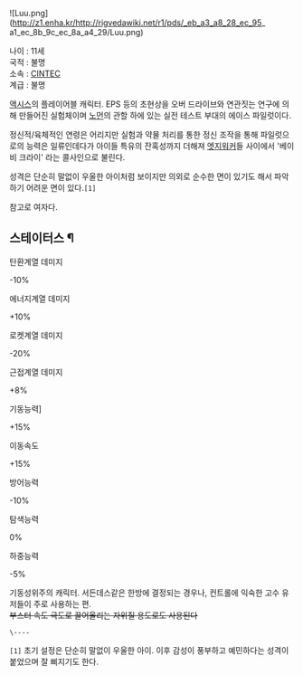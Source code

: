 ![Luu.png](http://z1.enha.kr/http://rigvedawiki.net/r1/pds/_eb_a3_a8_28_ec_95_
a1_ec_8b_9c_ec_8a_a4_29/Luu.png)

나이 : 11세  
국적 : 불명  
소속 : [CINTEC](%EC%8B%A0%ED%85%8D%28%EC%95%A1%EC%8B%9C%EC%8A%A4%29.md)  
계급 : 불명

[액시스](%EC%95%A1%EC%8B%9C%EC%8A%A4.md)의 플레이어블 캐릭터. EPS 등의 초현상을 오버 드라이브와 연관짓는
연구에 의해 만들어진 실험체이며
[노먼](%EB%85%B8%EB%A8%BC%28%EC%95%A1%EC%8B%9C%EC%8A%A4%29.md)의 관할 하에 있는 실전
테스트 부대의 에이스 파일럿이다.

정신적/육체적인 연령은 어리지만 실험과 약물 처리를 통한 정신 조작을 통해 파일럿으로의 능력은 일류인데다가 아이들 특유의 잔혹성까지 더해져 
[엣지워커](%EC%97%A3%EC%A7%80%EC%9B%8C%EC%BB%A4%28%EC%95%A1%EC%8B%9C%EC%8A%A4%29.md)들 사이에서 '베이비 크라이' 라는 콜사인으로 불린다.

성격은 단순히 말없이 우울한 아이처럼 보이지만 의외로 순수한 면이 있기도 해서 파악하기 어려운 면이 있다.`[1]`

참고로 여자다.  

## 스테이터스 ¶

  

탄환계열 데미지

-10% 

에너지계열 데미지

+10%

로켓계열 데미지

-20% 

근접계열 데미지

+8%

기동능력]

+15%

이동속도

+15%

방어능력

-10% 

탐색능력

0%

하중능력

-5% 
  
기동성위주의 캐릭터. 서든데스같은 한방에 결정되는 경우나, 컨트롤에 익숙한 고수 유저들이 주로 사용하는 편.  
<del>부스터 속도 극도로 끌어올리는 자위질 용도로도 사용된다</del>

`\----`

`[1]` 초기 설정은 단순히 말없이 우울한 아이. 이후 감성이 풍부하고 예민하다는 성격이 붙었으며 잘 삐지기도 한다.

